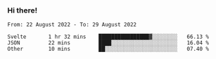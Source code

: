 ### Hi there!

<!--START_SECTION:waka-->

```text
From: 22 August 2022 - To: 29 August 2022

Svelte       1 hr 32 mins    ████████████████▓░░░░░░░░   66.13 %
JSON         22 mins         ████░░░░░░░░░░░░░░░░░░░░░   16.04 %
Other        10 mins         ██░░░░░░░░░░░░░░░░░░░░░░░   07.40 %
```

<!--END_SECTION:waka-->
